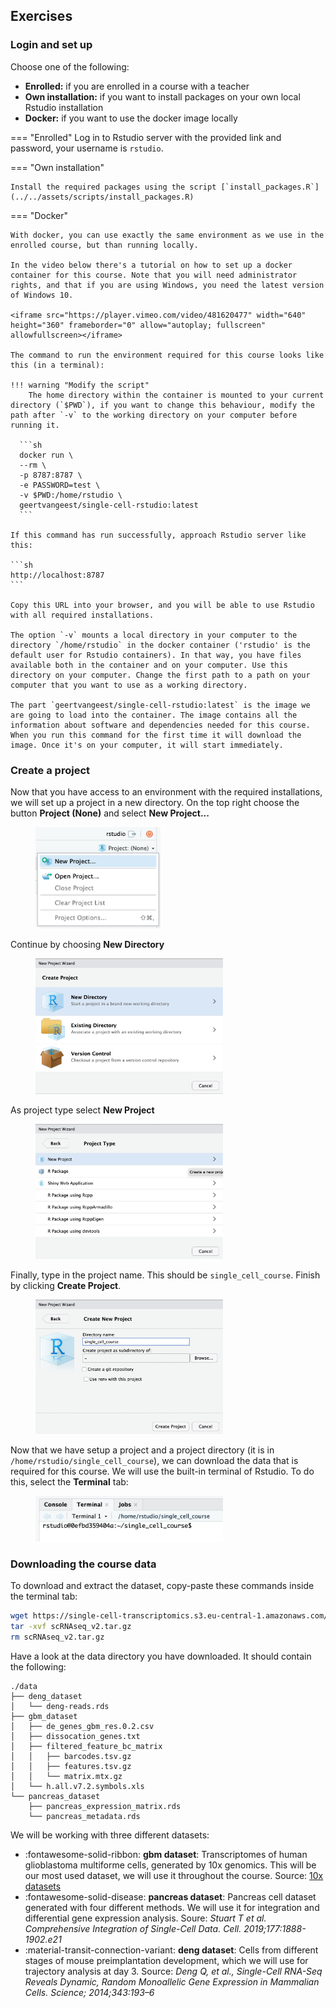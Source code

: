 
## Exercises

### Login and set up

Choose one of the following:

- **Enrolled:** if you are enrolled in a course with a teacher
- **Own installation:** if you want to install packages on your own local Rstudio installation
- **Docker:** if you want to use the docker image locally

=== "Enrolled"
    Log in to Rstudio server with the provided link and password, your username is `rstudio`.

=== "Own installation"

    Install the required packages using the script [`install_packages.R`](../../assets/scripts/install_packages.R)

=== "Docker"

    With docker, you can use exactly the same environment as we use in the enrolled course, but than running locally.

    In the video below there's a tutorial on how to set up a docker container for this course. Note that you will need administrator rights, and that if you are using Windows, you need the latest version of Windows 10.

    <iframe src="https://player.vimeo.com/video/481620477" width="640" height="360" frameborder="0" allow="autoplay; fullscreen" allowfullscreen></iframe>

    The command to run the environment required for this course looks like this (in a terminal):

    !!! warning "Modify the script"
        The home directory within the container is mounted to your current directory (`$PWD`), if you want to change this behaviour, modify the path after `-v` to the working directory on your computer before running it.

      ```sh
      docker run \
      --rm \
      -p 8787:8787 \
      -e PASSWORD=test \
      -v $PWD:/home/rstudio \
      geertvangeest/single-cell-rstudio:latest
      ```

    If this command has run successfully, approach Rstudio server like this:

    ```sh
    http://localhost:8787
    ```

    Copy this URL into your browser, and you will be able to use Rstudio with all required installations.

    The option `-v` mounts a local directory in your computer to the directory `/home/rstudio` in the docker container ('rstudio' is the default user for Rstudio containers). In that way, you have files available both in the container and on your computer. Use this directory on your computer. Change the first path to a path on your computer that you want to use as a working directory.

    The part `geertvangeest/single-cell-rstudio:latest` is the image we are going to load into the container. The image contains all the information about software and dependencies needed for this course. When you run this command for the first time it will download the image. Once it's on your computer, it will start immediately.

### Create a project

Now that you have access to an environment with the required installations, we will set up a project in a new directory. On the top right choose the button **Project (None)** and select **New Project...**

<figure>
  <img src="../../assets/images/create_new_project.png" width="200"/>
</figure>

Continue by choosing **New Directory**

<figure>
  <img src="../../assets/images/choose_new_directory.png" width="300"/>
</figure>

As project type select **New Project**

<figure>
  <img src="../../assets/images/choose_new_project.png" width="300"/>
</figure>

Finally, type in the project name. This should be `single_cell_course`. Finish by clicking **Create Project**.

<figure>
  <img src="../../assets/images/define_directory_name.png" width="300"/>
</figure>

Now that we have setup a project and a project directory (it is in `/home/rstudio/single_cell_course`), we can download the data that is required for this course. We will use the built-in terminal of Rstudio. To do this, select the **Terminal** tab:

<figure>
  <img src="../../assets/images/select_terminal_tab.png" width="300"/>
</figure>

### Downloading the course data

To download and extract the dataset, copy-paste these commands inside the terminal tab:

```sh
wget https://single-cell-transcriptomics.s3.eu-central-1.amazonaws.com/scRNAseq_v2.tar.gz
tar -xvf scRNAseq_v2.tar.gz
rm scRNAseq_v2.tar.gz
```

Have a look at the data directory you have downloaded. It should contain the following:

```
./data
├── deng_dataset
│   └── deng-reads.rds
├── gbm_dataset
│   ├── de_genes_gbm_res.0.2.csv
│   ├── dissocation_genes.txt
│   ├── filtered_feature_bc_matrix
│   │   ├── barcodes.tsv.gz
│   │   ├── features.tsv.gz
│   │   └── matrix.mtx.gz
│   └── h.all.v7.2.symbols.xls
└── pancreas_dataset
    ├── pancreas_expression_matrix.rds
    └── pancreas_metadata.rds
```

We will be working with three different datasets:

- :fontawesome-solid-ribbon: **gbm dataset**: Transcriptomes of human glioblastoma multiforme cells, generated by 10x genomics. This will be our most used dataset, we will use it throughout the course. Source: [10x datasets](https://support.10xgenomics.com/single-cell-gene-expression/datasets)
- :fontawesome-solid-disease: **pancreas dataset**: Pancreas cell dataset generated with four different methods. We will use it for integration and differential gene expression analysis. Soure: *Stuart T et al. Comprehensive Integration of Single-Cell Data. Cell.  2019;177:1888-1902.e21*
- :material-transit-connection-variant: **deng dataset**: Cells from different stages of mouse preimplantation development, which we will use for trajectory analysis at day 3. Source: *Deng Q, et al., Single-Cell RNA-Seq Reveals Dynamic, Random Monoallelic Gene Expression in Mammalian Cells. Science; 2014;343:193–6*
